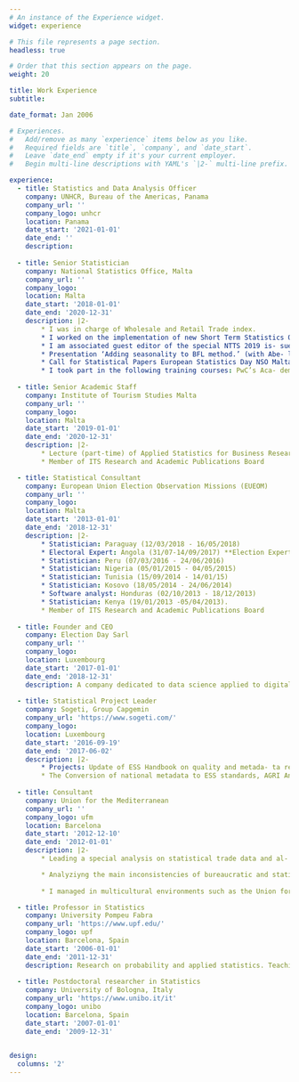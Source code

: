 ```yaml
---
# An instance of the Experience widget.
widget: experience

# This file represents a page section.
headless: true

# Order that this section appears on the page.
weight: 20

title: Work Experience
subtitle:

date_format: Jan 2006

# Experiences.
#   Add/remove as many `experience` items below as you like.
#   Required fields are `title`, `company`, and `date_start`.
#   Leave `date_end` empty if it's your current employer.
#   Begin multi-line descriptions with YAML's `|2-` multi-line prefix.

experience:
  - title: Statistics and Data Analysis Officer
    company: UNHCR, Bureau of the Americas, Panama
    company_url: ''
    company_logo: unhcr
    location: Panama
    date_start: '2021-01-01'
    date_end: ''
    description:
    
  - title: Senior Statistician
    company: National Statistics Office, Malta
    company_url: ''
    company_logo:
    location: Malta
    date_start: '2018-01-01'
    date_end: '2020-12-31'
    description: |2-
        * I was in charge of Wholesale and Retail Trade index.
        * I worked on the implementation of new Short Term Statistics Quality Indicators: Mean Absolute Revision (MAR), Relative Mean Absolute Revision (RMAR) and Mean Revision (MR)
        * I am associated guest editor of the special NTTS 2019 is- sue of Journal of Official Statistics (JOS) and I was dis- cussant at New Techniques and Technologies for Stati- stics (NTTS), 12-14 March 2019 in Brussels, Session: Remo- ving seasonality for better economic reading. I took part in the meetings of Seasonal Adjustment Expert Group (SAEG, 11th March 2019, National Bank of Belgium) and in the meeting of Seasonal Adjustment Center of Excellence (SACE, 15th March 2019, National Bank of Belgium)
        * Presentation ‘Adding seasonality to BFL method.’ (with Abe- la Kevin), and Chairman of Session 7: Nowcasting, Work- shop on Time Series Methods for Official Statistics, OECD, 26-27 September 2019, Paris.
        * Call for Statistical Papers European Statistics Day NSO Malta: ‘Seasonality on Boot, Feibes and Lisman tem- poral disaggregation method’ (with Abela Kevin)
        * I took part in the following training courses: PwC’s Aca- demy Malta: ‘Financial Statement Advanced’, November 2019; ‘Desk Profiling, Training, Mentoring and Technical-Aid for Business Register and Structural Business Statistics’, May 2019, ‘Communicating in a Business Environment, Advanced Level’, April 2019, National Statistics Office, Malta: ‘Information Security training, May 2019.
        
  - title: Senior Academic Staff
    company: Institute of Tourism Studies Malta
    company_url: ''
    company_logo:
    location: Malta
    date_start: '2019-01-01'
    date_end: '2020-12-31'
    description: |2-
        * Lecture (part-time) of Applied Statistics for Business Research, MBA in International Hospitality Management.
        * Member of ITS Research and Academic Publications Board

  - title: Statistical Consultant
    company: European Union Election Observation Missions (EUEOM)
    company_url: ''
    company_logo:
    location: Malta
    date_start: '2013-01-01'
    date_end: '2018-12-31'
    description: |2-
        * Statistician: Paraguay (12/03/2018 - 16/05/2018)
        * Electoral Expert: Angola (31/07-14/09/2017) **Election Expert Mission (EEM)**
        * Statistician: Peru (07/03/2016 - 24/06/2016)
        * Statistician: Nigeria (05/01/2015 - 04/05/2015)
        * Statistician: Tunisia (15/09/2014 - 14/01/15)
        * Statistician: Kosovo (18/05/2014 - 24/06/2014)
        * Software analyst: Honduras (02/10/2013 - 18/12/2013)
        * Statistician: Kenya (19/01/2013 -05/04/2013).
        * Member of ITS Research and Academic Publications Board
        
  - title: Founder and CEO
    company: Election Day Sarl 
    company_url: ''
    company_logo:
    location: Luxembourg
    date_start: '2017-01-01'
    date_end: '2018-12-31'
    description: A company dedicated to data science applied to digital political campaigns.
    
  - title: Statistical Project Leader
    company: Sogeti, Group Capgemin
    company_url: 'https://www.sogeti.com/'
    company_logo:
    location: Luxembourg
    date_start: '2016-09-19'
    date_end: '2017-06-02'
    description: |2-
        * Projects: Update of ESS Handbook on quality and metada- ta reports, Eurostat.
        * The Conversion of national metadata to ESS standards, AGRI Animal production (Meat and livestock statistics), Eurostat.
        
  - title: Consultant
    company: Union for the Mediterranean
    company_url: ''
    company_logo: ufm
    location: Barcelona
    date_start: '2012-12-10'
    date_end: '2012-01-01'
    description: |2-
        * Leading a special analysis on statistical trade data and al- so led research on e-commerce in the Business Development Division under the supervision of Senior Deputy General Secretary (Head of Business Development Division).

        * Analyziyng the main inconsistencies of bureaucratic and stati- stical reports in order to understand the lower rate of intertrade exchange among North-African countries. I researched the import- ant determinants to develop e-commerce.
        
        * I managed in multicultural environments such as the Union for the Mediterranean in order to communicate and divulge statistics.

  - title: Professor in Statistics
    company: University Pompeu Fabra
    company_url: 'https://www.upf.edu/'
    company_logo: upf
    location: Barcelona, Spain
    date_start: '2006-01-01'
    date_end: '2011-12-31'
    description: Research on probability and applied statistics. Teaching from Data Analysis to Advanced Market Analysis and Multivariate Analysis courses in English and Spanish.
   
  - title: Postdoctoral researcher in Statistics
    company: University of Bologna, Italy
    company_url: 'https://www.unibo.it/it'
    company_logo: unibo
    location: Barcelona, Spain
    date_start: '2007-01-01'
    date_end: '2009-12-31'

    
design:
  columns: '2'
---
```


